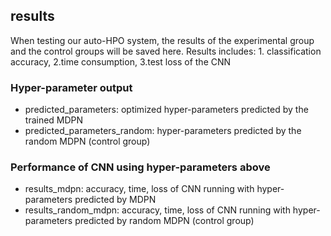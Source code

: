 ## results

When testing our auto-HPO system, the results of the experimental group and the control groups will be saved here. Results includes: 1. classification accuracy, 2.time consumption, 3.test loss of the CNN

### Hyper-parameter output

- predicted_parameters: optimized hyper-parameters predicted by the trained MDPN
- predicted_parameters_random: hyper-parameters predicted by the random MDPN (control group)

### Performance of CNN using hyper-parameters above

- results_mdpn: accuracy, time, loss of CNN running with hyper-parameters predicted by MDPN
- results_random_mdpn: accuracy, time, loss of CNN running with hyper-parameters predicted by random MDPN (control group)